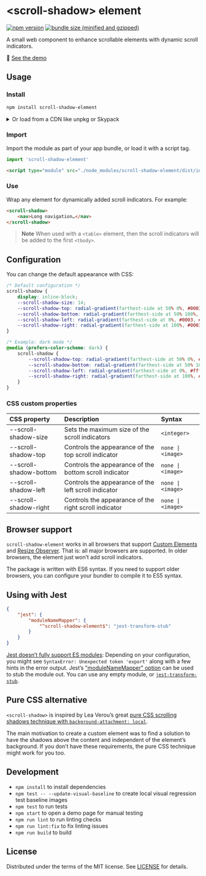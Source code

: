 # &lt;scroll-shadow&gt; element

[![npm version][npm-version-badge-src]][npm-package-href]
[![bundle size (minified and gzipped)][bundlesize-badge-src]][bundlesize-href]

A small web component to enhance scrollable elements with dynamic scroll
indicators.

🔎 [See the demo][demo-href]

## Usage

### Install

```bash
npm install scroll-shadow-element
```

<details><summary>Or load from a CDN like unpkg or Skypack</summary>

```html
<!-- unpkg CDN -->
<script type="module" src="https://unpkg.com/scroll-shadow-element"></script>

<!-- Skypack CDN -->
<script type="module" src="https://cdn.skypack.dev/scroll-shadow-element"></script>

<!-- Skypack CDN (minified) -->
<script type="module" src="https://cdn.skypack.dev/scroll-shadow-element?min"></script>
```

</details>

### Import

Import the module as part of your app bundle, or load it with a script tag.

```js
import 'scroll-shadow-element'
```

```html
<script type="module" src="./node_modules/scroll-shadow-element/dist/index.js"></script>
```

### Use

Wrap any element for dynamically added scroll indicators. For example:

```html
<scroll-shadow>
	<nav>Long navigation…</nav>
</scroll-shadow>
```

> **Note**
> When used with a `<table>` element, then the scroll indicators will be added to the first `<tbody>`.

## Configuration

You can change the default appearance with CSS:

```css
/* Default configuration */
scroll-shadow {
	display: inline-block;
	--scroll-shadow-size: 14;
	--scroll-shadow-top: radial-gradient(farthest-side at 50% 0%, #0003, #0000);
	--scroll-shadow-bottom: radial-gradient(farthest-side at 50% 100%, #0003, #0000);
	--scroll-shadow-left: radial-gradient(farthest-side at 0%, #0003, #0000);
	--scroll-shadow-right: radial-gradient(farthest-side at 100%, #0003, #0000);
}

/* Example: dark mode */
@media (prefers-color-scheme: dark) {
	scroll-shadow {
		--scroll-shadow-top: radial-gradient(farthest-side at 50% 0%, #fff3, #0000);
		--scroll-shadow-bottom: radial-gradient(farthest-side at 50% 100%, #fff3, #0000);
		--scroll-shadow-left: radial-gradient(farthest-side at 0%, #fff3, #0000);
		--scroll-shadow-right: radial-gradient(farthest-side at 100%, #fff3, #0000);
	}
}
```

### CSS custom properties

| CSS property           | Description                                            | Syntax            |
| :--------------------- | :----------------------------------------------------- | :---------------- |
| --scroll-shadow-size   | Sets the maximum size of the scroll indicators         | `<integer>`       |
| --scroll-shadow-top    | Controls the appearance of the top scroll indicator    | `none \| <image>` |
| --scroll-shadow-bottom | Controls the appearance of the bottom scroll indicator | `none \| <image>` |
| --scroll-shadow-left   | Controls the appearance of the left scroll indicator   | `none \| <image>` |
| --scroll-shadow-right  | Controls the appearance of the right scroll indicator  | `none \| <image>` |

## Browser support

`scroll-shadow-element` works in all browsers that support [Custom
Elements][custom-elementsv1] and [Resize Observer][resizeobserver]. That is:
all major browsers are supported. In older browsers, the element just won’t add
scroll indicators.

The package is written with ES6 syntax. If you need to support older browsers,
you can configure your bundler to compile it to ES5 syntax.

## Using with Jest

```json
{
	"jest": {
		"moduleNameMapper": {
			"^scroll-shadow-element$": "jest-transform-stub"
		}
	}
}
```

[Jest doesn’t fully support ES modules][jest-esm]: Depending on your
configuration, you might see `SyntaxError: Unexpected token 'export'` along
with a few hints in the error output. Jest’s ["moduleNameMapper"
option][jest-modulenamemapper] can be used to stub the module out. You can use
any empty module, or [`jest-transform-stub`][jest-transform-stub].

## Pure CSS alternative

`<scroll-shadow>` is inspired by Lea Verou’s great [pure CSS scrolling shadows
technique with `background-attachment: local`][pure-css-alternative].

The main motivation to create a custom element was to find a solution to have
the shadows above the content and independent of the element’s background. If
you don’t have these requirements, the pure CSS technique might work for you
too.

## Development

- `npm install` to install dependencies
- `npm test -- --update-visual-baseline` to create local visual regression test baseline images
- `npm test` to run tests
- `npm start` to open a demo page for manual testing
- `npm run lint` to run linting checks
- `npm run lint:fix` to fix linting issues
- `npm run build` to build

## License

Distributed under the terms of the MIT license. See [LICENSE](LICENSE) for details.

[custom-elementsv1]: https://caniuse.com/custom-elementsv1
[resizeobserver]: https://caniuse.com/resizeobserver
[pure-css-alternative]: https://lea.verou.me/2012/04/background-attachment-local/
[jest-esm]: https://jestjs.io/docs/ecmascript-modules
[jest-modulenamemapper]: https://jestjs.io/docs/configuration#modulenamemapper-objectstring-string--arraystring
[jest-transform-stub]: https://www.npmjs.com/package/jest-transform-stub
[npm-version-badge-src]: https://img.shields.io/npm/v/scroll-shadow-element?style=flat-square
[bundlesize-badge-src]: https://img.shields.io/bundlephobia/minzip/scroll-shadow-element?color=a8da93&style=flat-square
[npm-package-href]: https://npmjs.com/package/scroll-shadow-element
[bundlesize-href]: https://bundlephobia.com/package/scroll-shadow-element
[demo-href]: https://ingmarh.github.io/scroll-shadow-element/demo/
